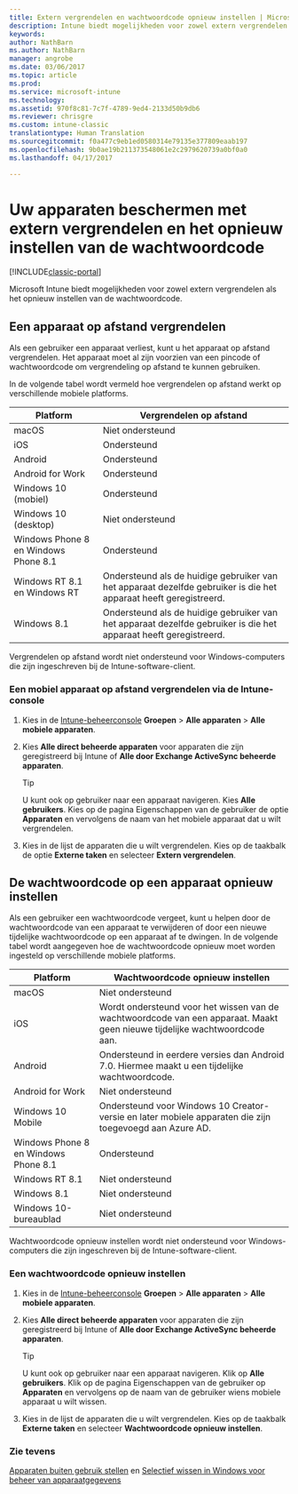 ```yaml
---
title: Extern vergrendelen en wachtwoordcode opnieuw instellen | Microsoft Docs
description: Intune biedt mogelijkheden voor zowel extern vergrendelen als het opnieuw instellen van de wachtwoordcode.
keywords: 
author: NathBarn
ms.author: NathBarn
manager: angrobe
ms.date: 03/06/2017
ms.topic: article
ms.prod: 
ms.service: microsoft-intune
ms.technology: 
ms.assetid: 970f8c81-7c7f-4789-9ed4-2133d50b9db6
ms.reviewer: chrisgre
ms.custom: intune-classic
translationtype: Human Translation
ms.sourcegitcommit: f0a477c9eb1ed0580314e79135e377809eaab197
ms.openlocfilehash: 9b0ae19b211373548061e2c2979620739a0bf0a0
ms.lasthandoff: 04/17/2017

---
```

# <a name="help-protect-your-devices-with-remote-lock-and-passcode-reset"></a>Uw apparaten beschermen met extern vergrendelen en het opnieuw instellen van de wachtwoordcode

[!INCLUDE[classic-portal](../includes/classic-portal.md)]

Microsoft Intune biedt mogelijkheden voor zowel extern vergrendelen als het opnieuw instellen van de wachtwoordcode.

## <a name="lock-a-device-remotely"></a>Een apparaat op afstand vergrendelen
Als een gebruiker een apparaat verliest, kunt u het apparaat op afstand vergrendelen. Het apparaat moet al zijn voorzien van een pincode of wachtwoordcode om vergrendeling op afstand te kunnen gebruiken.

In de volgende tabel wordt vermeld hoe vergrendelen op afstand werkt op verschillende mobiele platforms.

|Platform|Vergrendelen op afstand|
|------------|---------------|
|macOS|Niet ondersteund|
|iOS|Ondersteund|
|Android|Ondersteund|
|Android for Work|Ondersteund|
|Windows 10 (mobiel)|Ondersteund|
|Windows 10 (desktop)|Niet ondersteund|
|Windows Phone 8 en Windows Phone 8.1|Ondersteund|
|Windows RT 8.1 en Windows RT|Ondersteund als de huidige gebruiker van het apparaat dezelfde gebruiker is die het apparaat heeft geregistreerd.|
|Windows 8.1|Ondersteund als de huidige gebruiker van het apparaat dezelfde gebruiker is die het apparaat heeft geregistreerd.|

Vergrendelen op afstand wordt niet ondersteund voor Windows-computers die zijn ingeschreven bij de Intune-software-client.

### <a name="lock-a-mobile-device-remotely-through-the-intune-console"></a>Een mobiel apparaat op afstand vergrendelen via de Intune-console

1.  Kies in de [Intune-beheerconsole](https://manage.microsoft.com/) **Groepen** &gt; **Alle apparaten** &gt; **Alle mobiele apparaten**.

2.  Kies **Alle direct beheerde apparaten** voor apparaten die zijn geregistreerd bij Intune of **Alle door Exchange ActiveSync beheerde apparaten**.

    > [!TIP]
    > U kunt ook op gebruiker naar een apparaat navigeren. Kies **Alle gebruikers**. Kies op de pagina Eigenschappen van de gebruiker de optie **Apparaten** en vervolgens de naam van het mobiele apparaat dat u wilt vergrendelen.

3.  Kies in de lijst de apparaten die u wilt vergrendelen. Kies op de taakbalk de optie **Externe taken** en selecteer **Extern vergrendelen**.

## <a name="reset-the-passcode-on-a-device"></a>De wachtwoordcode op een apparaat opnieuw instellen
Als een gebruiker een wachtwoordcode vergeet, kunt u helpen door de wachtwoordcode van een apparaat te verwijderen of door een nieuwe tijdelijke wachtwoordcode op een apparaat af te dwingen. In de volgende tabel wordt aangegeven hoe de wachtwoordcode opnieuw moet worden ingesteld op verschillende mobiele platforms.

|Platform|Wachtwoordcode opnieuw instellen|
|------------|------------------|
|macOS|Niet ondersteund|
|iOS|Wordt ondersteund voor het wissen van de wachtwoordcode van een apparaat. Maakt geen nieuwe tijdelijke wachtwoordcode aan.|
|Android|Ondersteund in eerdere versies dan Android 7.0. Hiermee maakt u een tijdelijke wachtwoordcode.|
|Android for Work|Niet ondersteund|
|Windows 10 Mobile|Ondersteund voor Windows 10 Creator-versie en later mobiele apparaten die zijn toegevoegd aan Azure AD.|
|Windows Phone 8 en Windows Phone 8.1|Ondersteund|
|Windows RT 8.1|Niet ondersteund|
|Windows 8.1|Niet ondersteund|
|Windows 10-bureaublad|Niet ondersteund|

Wachtwoordcode opnieuw instellen wordt niet ondersteund voor Windows-computers die zijn ingeschreven bij de Intune-software-client.

### <a name="reset-a-passcode"></a>Een wachtwoordcode opnieuw instellen

1.  Kies in de [Intune-beheerconsole](https://manage.microsoft.com/) **Groepen** &gt; **Alle apparaten** &gt; **Alle mobiele apparaten**.

2.  Kies **Alle direct beheerde apparaten** voor apparaten die zijn geregistreerd bij Intune of **Alle door Exchange ActiveSync beheerde apparaten**.

    > [!TIP]
    > U kunt ook op gebruiker naar een apparaat navigeren. Klik op **Alle gebruikers**. Klik op de pagina Eigenschappen van de gebruiker op **Apparaten** en vervolgens op de naam van de gebruiker wiens mobiele apparaat u wilt wissen.

3.  Kies in de lijst de apparaten die u wilt vergrendelen. Kies op de taakbalk **Externe taken** en selecteer **Wachtwoordcode opnieuw instellen**.


### <a name="see-also"></a>Zie tevens
[Apparaten buiten gebruik stellen](retire-devices-from-microsoft-intune-management.md) en [Selectief wissen in Windows voor beheer van apparaatgegevens](http://technet.microsoft.com/library/dn486874.aspx)

